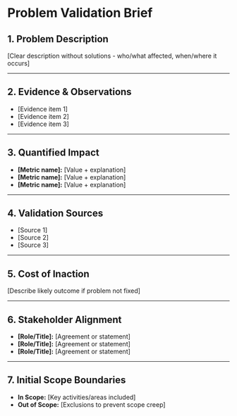 # Problem Validation Brief

## 1. Problem Description
[Clear description without solutions - who/what affected, when/where it occurs]

---

## 2. Evidence & Observations
- [Evidence item 1]
- [Evidence item 2] 
- [Evidence item 3]

---

## 3. Quantified Impact
- **[Metric name]:** [Value + explanation]
- **[Metric name]:** [Value + explanation]
- **[Metric name]:** [Value + explanation]

---

## 4. Validation Sources
- [Source 1]
- [Source 2]
- [Source 3]

---

## 5. Cost of Inaction
[Describe likely outcome if problem not fixed]

---

## 6. Stakeholder Alignment
- **[Role/Title]:** [Agreement or statement]
- **[Role/Title]:** [Agreement or statement]
- **[Role/Title]:** [Agreement or statement]

---

## 7. Initial Scope Boundaries
- **In Scope:** [Key activities/areas included]
- **Out of Scope:** [Exclusions to prevent scope creep]